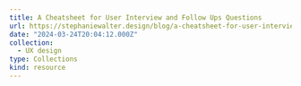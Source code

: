 ```yaml
---
title: A Cheatsheet for User Interview and Follow Ups Questions
url: https://stephaniewalter.design/blog/a-cheatsheet-for-user-interview-and-follow-ups-questions/
date: "2024-03-24T20:04:12.000Z"
collection:
  - UX design
type: Collections
kind: resource
---
```

